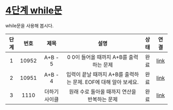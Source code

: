 # [4단계 while문](https://www.acmicpc.net/step/2)
while문을 사용해 봅시다.

|단계|번호|제목|설명|상태|연결|
|:--:|:--:|:--:|:--:|:--:|:--:|
|1|10952|A+B - 5|0 0이 들어올 때까지 A+B를 출력하는 문제|완료|[link](https://www.acmicpc.net/problem/10952)|
|2|10951|A+B - 4|입력이 끝날 때까지 A+B를 출력하는 문제. EOF에 대해 알아 보세요.|완료|[link](https://www.acmicpc.net/problem/10951)|
|3|1110|더하기 사이클|원래 수로 돌아올 때까지 연산을 반복하는 문제|완료|[link](https://www.acmicpc.net/problem/1110)|
